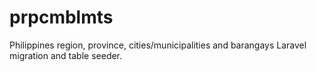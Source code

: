 # prpcmblmts
Philippines region, province, cities/municipalities and barangays Laravel migration and table seeder.
